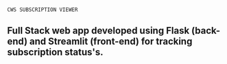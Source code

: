                                                                                           CWS SUBSCRIPTION VIEWER
                                                                                        
Full Stack web app developed using Flask (back-end) and Streamlit (front-end) for tracking subscription status's. 
---
